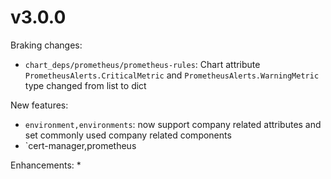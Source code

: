 # v3.0.0

Braking changes:
  * `chart_deps/prometheus/prometheus-rules`: Chart attribute `PrometheusAlerts.CriticalMetric` and `PrometheusAlerts.WarningMetric` type changed from list to dict


New features:
  * `environment,environments`: now support company related attributes and set commonly used company related components
  * `cert-manager,prometheus

Enhancements:
  *
